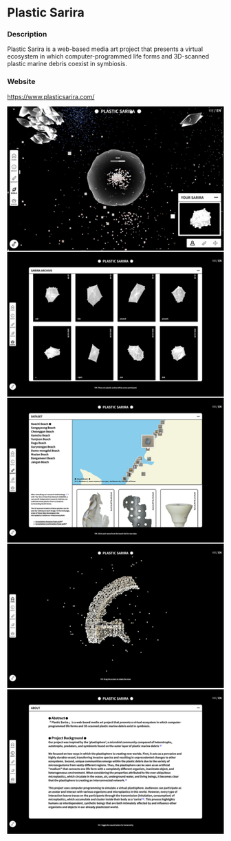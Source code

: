 # Plastic Sarira
 
### Description
Plastic Sarira is a web-based media art project that presents a virtual ecosystem 
in which computer-programmed life forms and 3D-scanned plastic marine debris coexist 
in symbiosis.

### Website
https://www.plasticsarira.com/

![alt text](https://github.com/syeminpark/Plastic-Sarira-Website-Online-Art-Activities-2022/blob/steady/screenshots/pc/world_en_pc.jpg?raw=true)
![alt text](https://github.com/syeminpark/Plastic-Sarira-Website-Online-Art-Activities-2022/blob/steady/screenshots/pc/archive_en_pc.jpg?raw=true)
![alt text](https://github.com/syeminpark/Plastic-Sarira-Website-Online-Art-Activities-2022/blob/steady/screenshots/pc/dataset_en_pc.jpg?raw=true)
![alt text](https://github.com/syeminpark/Plastic-Sarira-Website-Online-Art-Activities-2022/blob/steady/screenshots/pc/home_en_pc.jpg?raw=true)
![alt text](https://github.com/syeminpark/Plastic-Sarira-Website-Online-Art-Activities-2022/blob/steady/screenshots/pc/about_en_pc.jpg?raw=true)
